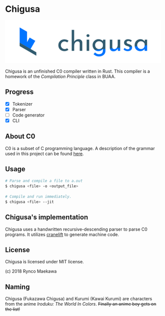 # Chigusa

![logo](res/img/chigusa_the_c0_compiler.png)

Chigusa is an unfinished C0 compiler written in Rust. This compiler is a homework of the _Compilation Principle_ class in BUAA.

## Progress

- [x] Tokenizer
- [x] Parser
- [ ] Code generator
- [x] CLI

## About C0

C0 is a subset of C programming language. A description of the grammar used in this project can be found [here][c0_grammar_info].

## Usage

```sh
# Parse and compile a file to a.out
$ chigusa <file> -o <output_file>

# Compile and run immediately.
$ chigusa <file> --jit
```

## Chigusa's implementation

Chigusa uses a handwritten recursive-descending parser to parse C0 programs. It utilizes [cranelift][] to generate machine code.

## License

Chigusa is licensed under MIT license.

(c) 2018 Rynco Maekawa

## Naming

Chigusa (Fukazawa Chigusa) and Kurumi (Kawai Kurumi) are characters from the anime _Iroduku: The World In Colors_. ~~Finally an anime boy gets on the list!~~

[c0_grammar_info]: docs/c0_grammar_1.txt
[cranelift]: https://github.com/bytecodealliance/cranelift
